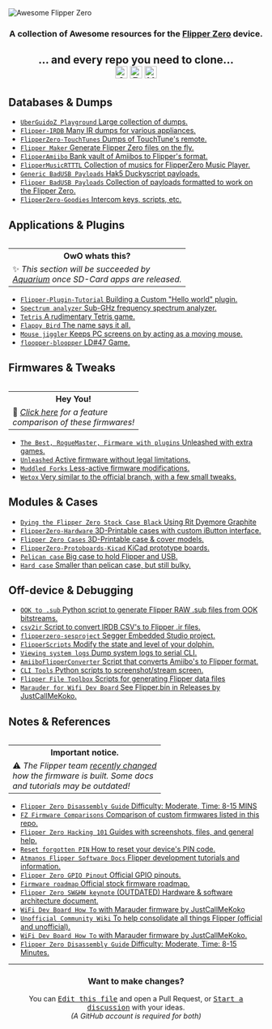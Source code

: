   <img src="https://user-images.githubusercontent.com/8518150/158502722-2532719c-a680-4405-b230-d45474a5decd.png" align="center" alt="Awesome Flipper Zero" title="Awesome Flipper Zero">
<h3 align="center">
  A collection of Awesome resources for the <a href="https://flipperzero.one">Flipper Zero</a> device.<br>
  <h2 align="center">... and every repo you need to clone...<br>  <center><span align="center" width="100%">
    <img src="https://awesome.re/badge.svg" alt="Awesome" height=24>
    <img src="https://img.shields.io/badge/Powered%20by-Dolphins-blue" alt="Powered by dolphins" height=24>
    <img src="https://img.shields.io/badge/Hack-The%20Planet-orange" alt="Hack the planet" height=24>
    </span></center></h2>
</h3>

## Databases & Dumps
- [`UberGuidoZ Playground` Large collection of dumps.](https://github.com/UberGuidoZ/Flipper)
- [`Flipper-IRDB` Many IR dumps for various appliances.](https://github.com/logickworkshop/Flipper-IRDB)
- [`FlipperZero-TouchTunes` Dumps of TouchTune's remote.](https://github.com/jimilinuxguy/flipperzero-touchtunes)
- [`Flipper Maker` Generate Flipper Zero files on the fly.](https://flippermaker.github.io/)
- [`FlipperAmiibo` Bank vault of Amiibos to Flipper's format.](https://github.com/Gioman101/FlipperAmiibo)
- [`FlipperMusicRTTTL` Collection of musics for FlipperZero Music Player.](https://github.com/neverfa11ing/FlipperMusicRTTTL)
- [`Generic BadUSB Payloads` Hak5 Duckyscript payloads.](https://github.com/hak5/usbrubberducky-payloads)
- [`Flipper BadUSB Payloads` Collection of payloads formatted to work on the Flipper Zero.](https://github.com/I-Am-Jakoby/Flipper-Zero-BadUSB)
- [`FlipperZero-Goodies` Intercom keys, scripts, etc.](https://github.com/wetox-team/flipperzero-goodies)

## Applications & Plugins

<table align="right">
  <tr><th><strong>OwO whats this?</strong></th></tr>
  <tr><td>✨ <em>This section will be succeeded by<br><a href="https://github.com/flipper-aquarium">Aquarium</a> once SD-Card apps are released.</em></td></tr>
</table>

- [`Flipper-Plugin-Tutorial` Building a Custom "Hello world" plugin.](https://github.com/DroomOne/Flipper-Plugin-Tutorial)
- [`Spectrum analyzer` Sub-GHz frequency spectrum analyzer.](https://github.com/jolcese/flipperzero-firmware/tree/spectrum/applications/spectrum_analyzer)
- [`Tetris` A rudimentary Tetris game.](https://github.com/jeffplang/flipperzero-firmware/tree/tetris_game/applications/tetris_game)
- [`Flappy Bird` The name says it all.](https://github.com/DroomOne/flipperzero-firmware/tree/dev/applications%2Fflappy_bird)
- [`Mouse jiggler` Keeps PC screens on by acting as a moving mouse.](https://github.com/MuddledBox/flipperzero-firmware/tree/Mouse_Jiggler/applications/mouse_jiggler)
- [`floopper-bloopper` LD#47 Game.](https://github.com/glitchcore/floopper-bloopper)

## Firmwares & Tweaks

<table align="right">
  <tr><th><strong>Hey You!</strong></th></tr>
  <tr><td>🔰 <em><a href="https://gist.github.com/djsime1/edb8f3a0ab77e563898d1c55f489bf96">Click here</a> for a feature<br>comparison of these firmwares!</em></td></tr>
</table>

- [`The Best, RogueMaster, Firmware with plugins` Unleashed with extra games.](https://github.com/RogueMaster/flipperzero-firmware-wPlugins)
- [`Unleashed` Active firmware without legal limitations.](https://github.com/Eng1n33r/flipperzero-firmware)
- [`Muddled Forks` Less-active firmware modifications.](https://github.com/MuddledBox/flipperzero-firmware/tree/muddled_dev)
- [`Wetox` Very similar to the official branch, with a few small tweaks.](https://github.com/wetox-team/flipperzero-firmware)

## Modules & Cases
- [`Dying the Flipper Zero Stock Case Black` Using Rit Dyemore Graphite](https://www.reddit.com/r/flipperzero/comments/vhb8hv/with_inspiration_and_info_from_uchillbasss_ive)
- [`FlipperZero-Hardware` 3D-Printable cases with custom iButton interface.](https://github.com/s0ko1ex/FlipperZero-Hardware)
- [`Flipper Zero Cases` 3D-Printable case & cover models.](https://github.com/MuddledBox/FlipperZeroCases)
- [`FlipperZero-Protoboards-Kicad` KiCad prototype boards.](https://github.com/lomalkin/flipperzero-protoboards-kicad)
- [`Pelican case` Big case to hold Flipper and USB.](https://www.printables.com/model/204882-flipper-zero-case)
- [`Hard case` Smaller than pelican case, but still bulky.](https://www.thingiverse.com/thing:5387015)

## Off-device & Debugging
- [`OOK to .sub` Python script to generate Flipper RAW .sub files from OOK bitstreams.](https://gist.github.com/jinschoi/f39dbd82e4e3d99d32ab6a9b8dfc2f55)
- [`csv2ir` Script to convert IRDB CSV's to Flipper .ir files.](https://github.com/Spexivus/csv2ir)
- [`flipperzero-sesproject` Segger Embedded Studio project.](https://github.com/hedger/flipperzero-sesproject)
- [`FlipperScripts` Modify the state and level of your dolphin.](https://github.com/DroomOne/FlipperScripts)
- [`Viewing system logs` Dump system logs to serial CLI.](https://gist.github.com/jaflo/50c35c46f3ecada7a18c9e5cc203a3f8)
- [`AmiiboFlipperConverter` Script that converts Amiibo's to Flipper format.](https://github.com/Lucaslhm/AmiiboFlipperConverter/)
- [`CLI Tools` Python scripts to screenshot/stream screen.](https://github.com/lomalkin/flipperzero-cli-tools)
- [`Flipper File Toolbox` Scripts for generating Flipper data files](https://github.com/evilpete/flipper_toolbox)
- [`Marauder for Wifi Dev Board` See Flipper.bin in Releases by JustCallMeKoko.](https://github.com/justcallmekoko/ESP32Marauder)

## Notes & References
<table align="right">
  <tr><th><strong>Important notice.</strong></th></tr>
  <tr><td>⚠️ <em>The Flipper team <a href="https://github.com/flipperdevices/flipperzero-firmware/pull/1269">recently changed</a><br>how the firmware is built. Some docs<br>and tutorials may be outdated!</em></td></tr>
</table>

- [`Flipper Zero Disassembly Guide` Difficulty: Moderate, Time: 8-15 MINS](https://www.ifixit.com/Guide/Flipper+Zero+Disassembly/151331)
- [`FZ Firmware Comparisons` Comparison of custom firmwares listed in this repo.](https://gist.github.com/djsime1/edb8f3a0ab77e563898d1c55f489bf96)
- [`Flipper Zero Hacking 101` Guides with screenshots, files, and general help.](https://flipper.pingywon.com/)
- [`Reset forgotten PIN` How to reset your device's PIN code.](https://gist.github.com/djsime1/18d73b981249859f17aab3e2bfd2b600)
- [`Atmanos Flipper Software Docs` Flipper development tutorials and information.](https://flipper.atmanos.com/docs/overview/intro)
- [`Flipper Zero GPIO Pinout` Official GPIO pinouts.](https://miro.com/app/board/uXjVO_LaYYI=/?moveToWidget=3458764522696947614&cot=10)
- [`Firmware roadmap` Official stock firmware roadmap.](https://miro.com/app/board/uXjVO_3D6xU=/?moveToWidget=3458764522498020058&cot=14)
- [`Flipper Zero SW&HW keynote` (OUTDATED) Hardware & software architecture document.](https://miro.com/app/board/o9J_l1XZfbw=/?moveToWidget=3458764514405659414&cot=14)
- [`WiFi Dev Board How To` with Marauder firmware by JustCallMeKoko](https://www.reddit.com/r/flipperzero/comments/vn29z2/wifi_dev_board_with_marauder_firmware/)
- [`Unofficial Community Wiki` To help consolidate all things Flipper (official and unofficial).](https://flipperzero.miraheze.org/wiki/Main_Page)
- [`WiFi Dev Board How To` with Marauder firmware by JustCallMeKoko.](https://www.reddit.com/r/flipperzero/comments/vn29z2/wifi_dev_board_with_marauder_firmware/)
- [`Flipper Zero Disassembly Guide` Difficulty: Moderate, Time: 8-15 Minutes.](https://www.ifixit.com/Guide/Flipper+Zero+Disassembly/151331)

<!-- DO NOT MODIFY BELOW -->

<hr>
<h3 align="center">Want to make changes?</h3>
<div align="center">
  You can <kbd><a href="https://github.com/djsime1/awesome-flipperzero/edit/main/README.md">Edit this file</a></kbd> and open a Pull Request,
  or <kbd><a href="https://github.com/djsime1/awesome-flipperzero/discussions">Start a discussion</a></kbd> with your ideas.<br>
  <em>(A GitHub account is required for both)</em>
</div>
